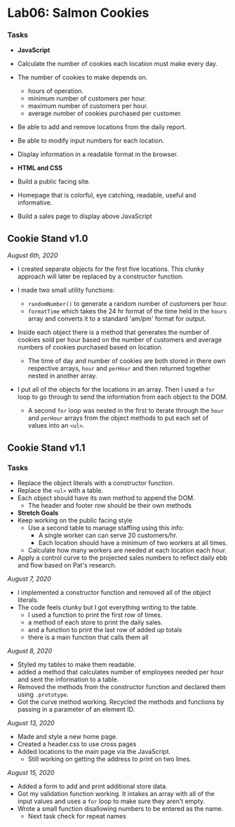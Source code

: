 # Lab06: Salmon Cookies

### Tasks
+ **JavaScript**
+ Calculate the number of cookies each location must make every day.
+ The number of cookies to make depends on.
  + hours of operation.
  + minimum number of customers per hour.
  + maximum number of customers per hour.
  + average number of cookies purchased per customer.
+ Be able to add and remove locations from the daily report.
+ Be able to modify input numbers for each location.
+ Display information in a readable format in the browser.

+ **HTML and CSS**
+ Build a public facing site.
+ Homepage that is colorful, eye catching, readable, useful and informative.
+ Build a sales page to display above JavaScript

## Cookie Stand v1.0
*August 6th, 2020*
+ I created separate objects for the first five locations.  This clunky approach will later be replaced by a constructor function.
+ I made two small utility functions:
  + `randomNumber()` to generate a random number of customers per hour.
  + `formatTime` which takes the 24 hr format of the time held in the `hours` array and converts it to a standard 'am/pm' format for output.

+ Inside each object there is a method that generates the number of cookies sold per hour based on the number of customers and average numbers of cookies purchased based on location.  
  + The time of day and number of cookies are both stored in there own respective arrays, `hour` and `perHour` and then returned together nested in another array.

+ I put all of the objects for the locations in an array.  Then I used a `for` loop to go through to send the information from each object to the DOM.  
  + A second `for` loop was nested in the first to iterate through the `hour` and `perHour` arrays from the object methods to put each set of values into an `<ul>`.


## Cookie Stand v1.1

### Tasks
+ Replace the object literals with a constructor function.
+ Replace the `<ul>` with a table.
+ Each object should have its own method to append the DOM.
  + The header and footer row should be their own methods
+ **Stretch Goals**
+ Keep working on the public facing style
  + Use a second table to manage staffing using this info:
    + A single worker can can serve 20 customers/hr.  
    + Each location should have a minimum of two workers at all times.
  + Calculate how many workers are needed at each location each hour.
+ Apply a control curve to the projected sales numbers to reflect daily ebb and flow based on Pat's research.

*August 7, 2020*
+ I implemented a constructor function and removed all of the object literals.
+ The code feels clunky but I got everything writing to the table.
  + I used a function to print the first row of times.
  + a method of each store to print the daily sales.
  + and a function to print the last row of added up totals
  + there is a main function that calls them all

*August 8, 2020*
+ Styled my tables to make them readable.
+ added a method that calculates number of employees needed per hour and sent the information to a table.
+ Removed the methods from the constructor function and declared them using `.prototype`.
+ Got the curve method working.  Recycled the methods and functions by passing in a parameter of an element ID.

*August 13, 2020*
+ Made and style a new home page.  
+ Created a header.css to use cross pages
+ Added locations to the main page via the JavaScript.
  + Still working on getting the address to print on two lines.

*August 15, 2020*
+ Added a form to add and print additional store data.
+ Got my validation function working.  It intakes an array with all of the input values and uses a `for` loop to make sure they aren't empty.
+ Wrote a small function disallowing numbers to be entered as the name.
  + Next task check for repeat names
